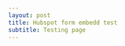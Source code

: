 ```yaml
---
layout: post
title: Hubspot form embedd test
subtitle: Testing page
---
```


<script charset="utf-8" type="text/javascript" src="//js-eu1.hsforms.net/forms/embed/v2.js"></script>

<script>
  hbspt.forms.create({
    region: "eu1",
    portalId: "26313562",
    formId: "d5e079e0-f888-465a-bf4f-59c2dd0b94f6",
    portalId: "25066504",
    formId: "cbc64ad7-13b5-44cb-a98f-d2867a637b7d",
    sfdcCampaignId: "7015f000000u3VPAAY",
    version: "V2_PRERELEASE"
  });
</script>

